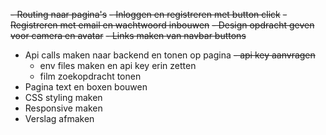 
~~- Routing naar pagina's~~
~~- Inloggen en registreren met button click~~
~~- Registreren met email en wachtwoord inbouwen~~
~~- Design opdracht geven voor camera en avatar~~
~~- Links maken van navbar buttons~~

- Api calls maken naar backend en tonen op pagina 
  ~~- api key aanvragen~~
  - env files maken en api key erin zetten
  - film zoekopdracht tonen
- Pagina text en boxen bouwen 
- CSS styling maken 
- Responsive maken 
- Verslag afmaken



